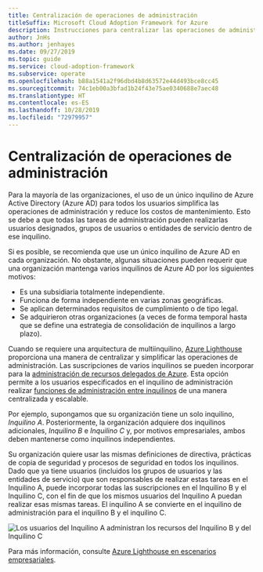 ```yaml
---
title: Centralización de operaciones de administración
titleSuffix: Microsoft Cloud Adoption Framework for Azure
description: Instrucciones para centralizar las operaciones de administración
author: JnHs
ms.author: jenhayes
ms.date: 09/27/2019
ms.topic: guide
ms.service: cloud-adoption-framework
ms.subservice: operate
ms.openlocfilehash: b88a1541a2f96dbd4b8d63572e44d493bce8cc45
ms.sourcegitcommit: 74c1eb00a3bfad1b24f43e75ae0340688e7aec48
ms.translationtype: HT
ms.contentlocale: es-ES
ms.lasthandoff: 10/28/2019
ms.locfileid: "72979957"
---
```

# <a name="centralize-management-operations"></a>Centralización de operaciones de administración

Para la mayoría de las organizaciones, el uso de un único inquilino de Azure Active Directory (Azure AD) para todos los usuarios simplifica las operaciones de administración y reduce los costos de mantenimiento. Esto se debe a que todas las tareas de administración pueden realizarlas usuarios designados, grupos de usuarios o entidades de servicio dentro de ese inquilino. 

Si es posible, se recomienda que use un único inquilino de Azure AD en cada organización. No obstante, algunas situaciones pueden requerir que una organización mantenga varios inquilinos de Azure AD por los siguientes motivos:

- Es una subsidiaria totalmente independiente.
- Funciona de forma independiente en varias zonas geográficas.
- Se aplican determinados requisitos de cumplimiento o de tipo legal.
- Se adquirieron otras organizaciones (a veces de forma temporal hasta que se define una estrategia de consolidación de inquilinos a largo plazo).

Cuando se requiere una arquitectura de multiinquilino, [Azure Lighthouse](https://docs.microsoft.com/azure/lighthouse/overview) proporciona una manera de centralizar y simplificar las operaciones de administración. Las suscripciones de varios inquilinos se pueden incorporar para la [administración de recursos delegados de Azure](https://docs.microsoft.com/azure/lighthouse/concepts/azure-delegated-resource-management). Esta opción permite a los usuarios especificados en el inquilino de administración realizar [funciones de administración entre inquilinos](https://docs.microsoft.com/azure/lighthouse/concepts/cross-tenant-management-experience) de una manera centralizada y escalable.

Por ejemplo, supongamos que su organización tiene un solo inquilino, *Inquilino A*. Posteriormente, la organización adquiere dos inquilinos adicionales, *Inquilino B* e *Inquilino C* y, por motivos empresariales, ambos deben mantenerse como inquilinos independientes.

Su organización quiere usar las mismas definiciones de directiva, prácticas de copia de seguridad y procesos de seguridad en todos los inquilinos. Dado que ya tiene usuarios (incluidos los grupos de usuarios y las entidades de servicio) que son responsables de realizar estas tareas en el Inquilino A, puede incorporar todas las suscripciones en el Inquilino B y el Inquilino C, con el fin de que los mismos usuarios del Inquilino A puedan realizar esas mismas tareas. El inquilino A se convierte en el inquilino de administración para el inquilino B y el inquilino C.

![Los usuarios del Inquilino A administran los recursos del Inquilino B y del Inquilino C](../_images/manage/enterprise-azure-lighthouse.jpg)

Para más información, consulte [Azure Lighthouse en escenarios empresariales](https://docs.microsoft.com/azure/lighthouse/concepts/enterprise).
